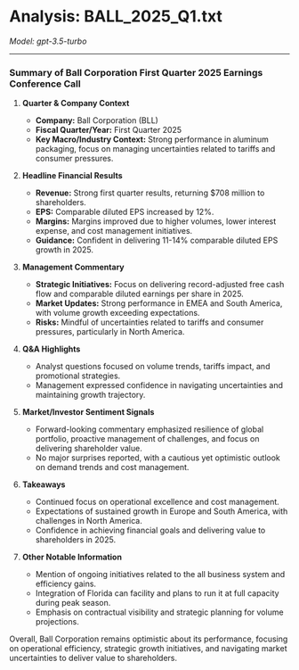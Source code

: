 # Analysis: BALL_2025_Q1.txt

*Model: gpt-3.5-turbo*

---

### Summary of Ball Corporation First Quarter 2025 Earnings Conference Call

1. **Quarter & Company Context**
   - **Company:** Ball Corporation (BLL)
   - **Fiscal Quarter/Year:** First Quarter 2025
   - **Key Macro/Industry Context:** Strong performance in aluminum packaging, focus on managing uncertainties related to tariffs and consumer pressures.

2. **Headline Financial Results**
   - **Revenue:** Strong first quarter results, returning $708 million to shareholders.
   - **EPS:** Comparable diluted EPS increased by 12%.
   - **Margins:** Margins improved due to higher volumes, lower interest expense, and cost management initiatives.
   - **Guidance:** Confident in delivering 11-14% comparable diluted EPS growth in 2025.

3. **Management Commentary**
   - **Strategic Initiatives:** Focus on delivering record-adjusted free cash flow and comparable diluted earnings per share in 2025.
   - **Market Updates:** Strong performance in EMEA and South America, with volume growth exceeding expectations.
   - **Risks:** Mindful of uncertainties related to tariffs and consumer pressures, particularly in North America.

4. **Q&A Highlights**
   - Analyst questions focused on volume trends, tariffs impact, and promotional strategies.
   - Management expressed confidence in navigating uncertainties and maintaining growth trajectory.

5. **Market/Investor Sentiment Signals**
   - Forward-looking commentary emphasized resilience of global portfolio, proactive management of challenges, and focus on delivering shareholder value.
   - No major surprises reported, with a cautious yet optimistic outlook on demand trends and cost management.

6. **Takeaways**
   - Continued focus on operational excellence and cost management.
   - Expectations of sustained growth in Europe and South America, with challenges in North America.
   - Confidence in achieving financial goals and delivering value to shareholders in 2025.

7. **Other Notable Information**
   - Mention of ongoing initiatives related to the all business system and efficiency gains.
   - Integration of Florida can facility and plans to run it at full capacity during peak season.
   - Emphasis on contractual visibility and strategic planning for volume projections.

Overall, Ball Corporation remains optimistic about its performance, focusing on operational efficiency, strategic growth initiatives, and navigating market uncertainties to deliver value to shareholders.
